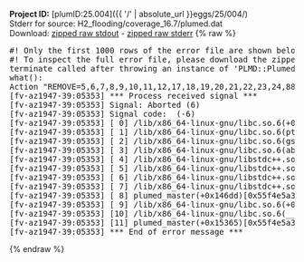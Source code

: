 **Project ID:** [plumID:25.004]({{ '/' | absolute_url }}eggs/25/004/)  
Stderr for source:  H2_flooding/coverage_16.7/plumed.dat   
Download: [zipped raw stdout](plumed.dat.plumed_master.stdout.txt.zip) - [zipped raw stderr](plumed.dat.plumed_master.stderr.txt.zip) 
{% raw %}
<pre>
#! Only the first 1000 rows of the error file are shown below
#! To inspect the full error file, please download the zipped raw stderr file above
terminate called after throwing an instance of 'PLMD::Plumed::Exception'
what():
Action "REMOVE=5,6,7,8,9,10,11,12,17,18,19,20,21,22,23,24,88,89,90,91,92,93,94,95,100,101,102,103,104,105,106,107,171,172,173,174,175,176,177,178,183,184,185,186,187,188,189,190,254,255,256,257,258,259,260,261,266,267,268,269,270,271,272,273,337,338,339,340,341,342,343,344,349,350,351,352,353,354,355,356,421,422,423,424,425,426,427,428,433,434,435,436,437,438,439,440,505,506,507,508,509,510,511,512,517,518,519,520,521,522,523,524,589,590,591,592,593,594,595,596,601,602,603,604,605,606,607,608,673,674,675,676,677,678,679,680,685,686,687,688,689,690,691,692,755,753,751,754,750,756" is not known.
[fv-az1947-39:05353] *** Process received signal ***
[fv-az1947-39:05353] Signal: Aborted (6)
[fv-az1947-39:05353] Signal code:  (-6)
[fv-az1947-39:05353] [ 0] /lib/x86_64-linux-gnu/libc.so.6(+0x45330)[0x7f4862245330]
[fv-az1947-39:05353] [ 1] /lib/x86_64-linux-gnu/libc.so.6(pthread_kill+0x11c)[0x7f486229eb2c]
[fv-az1947-39:05353] [ 2] /lib/x86_64-linux-gnu/libc.so.6(gsignal+0x1e)[0x7f486224527e]
[fv-az1947-39:05353] [ 3] /lib/x86_64-linux-gnu/libc.so.6(abort+0xdf)[0x7f48622288ff]
[fv-az1947-39:05353] [ 4] /lib/x86_64-linux-gnu/libstdc++.so.6(+0xa5ff5)[0x7f48626a5ff5]
[fv-az1947-39:05353] [ 5] /lib/x86_64-linux-gnu/libstdc++.so.6(+0xbb0da)[0x7f48626bb0da]
[fv-az1947-39:05353] [ 6] /lib/x86_64-linux-gnu/libstdc++.so.6(_ZSt10unexpectedv+0x0)[0x7f48626a5a55]
[fv-az1947-39:05353] [ 7] /lib/x86_64-linux-gnu/libstdc++.so.6(+0xa5a6f)[0x7f48626a5a6f]
[fv-az1947-39:05353] [ 8] plumed_master(+0x146dd)[0x55f4e5a386dd]
[fv-az1947-39:05353] [ 9] /lib/x86_64-linux-gnu/libc.so.6(+0x2a1ca)[0x7f486222a1ca]
[fv-az1947-39:05353] [10] /lib/x86_64-linux-gnu/libc.so.6(__libc_start_main+0x8b)[0x7f486222a28b]
[fv-az1947-39:05353] [11] plumed_master(+0x15365)[0x55f4e5a39365]
[fv-az1947-39:05353] *** End of error message ***
</pre>
{% endraw %}
